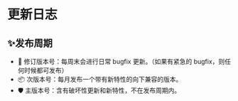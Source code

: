 # 更新日志

## ✨发布周期

- 🌈 修订版本号：每周末会进行日常 bugfix 更新。（如果有紧急的 bugfix，则任何时候都可发布）
- 📦 次版本号：每月发布一个带有新特性的向下兼容的版本。
- 🛡 主版本号：含有破坏性更新和新特性，不在发布周期内。
